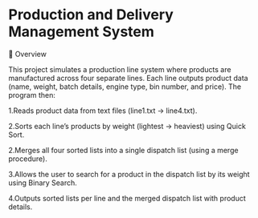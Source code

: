 # Production and Delivery Management System  

📌 Overview

This project simulates a production line system where products are manufactured across four separate lines. Each line outputs product data (name, weight, batch details, engine type, bin number, and price). The program then:

1.Reads product data from text files (line1.txt → line4.txt).

2.Sorts each line’s products by weight (lightest → heaviest) using Quick Sort.

2.Merges all four sorted lists into a single dispatch list (using a merge procedure).

3.Allows the user to search for a product in the dispatch list by its weight using Binary Search.

4.Outputs sorted lists per line and the merged dispatch list with product details.
